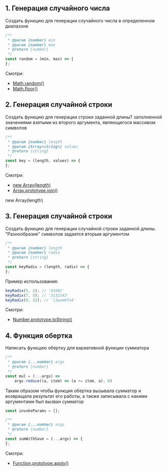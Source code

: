 ## 1. Генерация случайного числа

Создать функцию для генерации случайного числа в определенном диапазоне

```js
/**
 * @param {number} min
 * @param {number} max
 * @return {number}
 */
const random = (min, max) => {
};
```

Смотри:
- [Math.random()](https://developer.mozilla.org/ru/docs/Web/JavaScript/Reference/Global_Objects/Math/random)
- [Math.floor()](https://developer.mozilla.org/ru/docs/Web/JavaScript/Reference/Global_Objects/Math/floor)

## 2. Генерация случайной строки

Создать функцию для генерации строки заданной длины? заполненной значениями взятыми из второго
аргумента, являющегося массивом символов

```js
/**
 * @param {number} length
 * @param {Array<string>} values
 * @return {string}
 */
const key = (length, values) => {
};
```

Смотри:
- [new Array(length)](https://developer.mozilla.org/uk/docs/Web/JavaScript/Reference/Global_Objects/Array/Array)
- [Array.prototype.join()](https://developer.mozilla.org/uk/docs/Web/JavaScript/Reference/Global_Objects/Array/join)

new Array(length)

## 3. Генерация случайной строки

Создать функцию для генерации случайной строки заданной длины.
"Разнообразие" символов задается вторым аргументом

```js
/**
 * @param {number} length
 * @param {number} radix
 * @return {string}
 */
const keyRadix = (length, radix) => {
};
```

Пример использования:

```js
keyRadix(5, 2); // '01001'
keyRadix(7, 5); // '3132143'
keyRadix(9, 32); // 'l3wvm6fo4'
```

Смотри:
- [Number.prototype.toString()](https://developer.mozilla.org/ru/docs/Web/JavaScript/Reference/Global_Objects/Number/toString)


## 4. Функция обертка

Написать функцию обертку для вариативной функции сумматора

```js
/**
 * @param {...number} args
 * @return {number}
 */
const mul = (...args) =>
    args.reduce((a, item) => (a += item, a), 0)
```

Таким образом чтобы функция обертка вызывала сумматор и возвращала результат его работы,
а также записывала с какими аргументами был вызван сумматор

```js
const invokeParams = [];

/**
 * @param {...number} args
 * @return {number}
 */
const sumWithSave = (...args) => {
};
```

Смотри:
- [Function.prototype.apply()](https://developer.mozilla.org/ru/docs/Web/JavaScript/Reference/Global_Objects/Function/apply)
